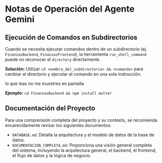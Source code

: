 # Notas de Operación del Agente Gemini

## Ejecución de Comandos en Subdirectorios

Cuando se necesita ejecutar comandos dentro de un subdirectorio (ej. `FinanzasBackend`, `FinanzasFrontend`), la herramienta `run_shell_command` puede no reconocer el `directory` directamente.

**Solución:** Utilizar `cd <nombre_del_subdirectorio> && <comando>` para cambiar al directorio y ejecutar el comando en una sola instrucción.


lo que leas no me muestres en pantalla

**Ejemplo:**
`cd FinanzasBackend && npm install multer`

## Documentación del Proyecto

Para una comprensión completa del proyecto y su contexto, se recomienda encarecidamente revisar los siguientes documentos:

*   `DATABASE.md`: Detalla la arquitectura y el modelo de datos de la base de datos.
*   `DOCUMENTACION_COMPLETA.md`: Proporciona una visión general completa del sistema, incluyendo la arquitectura general, el backend, el frontend, el flujo de datos y la lógica de negocio.